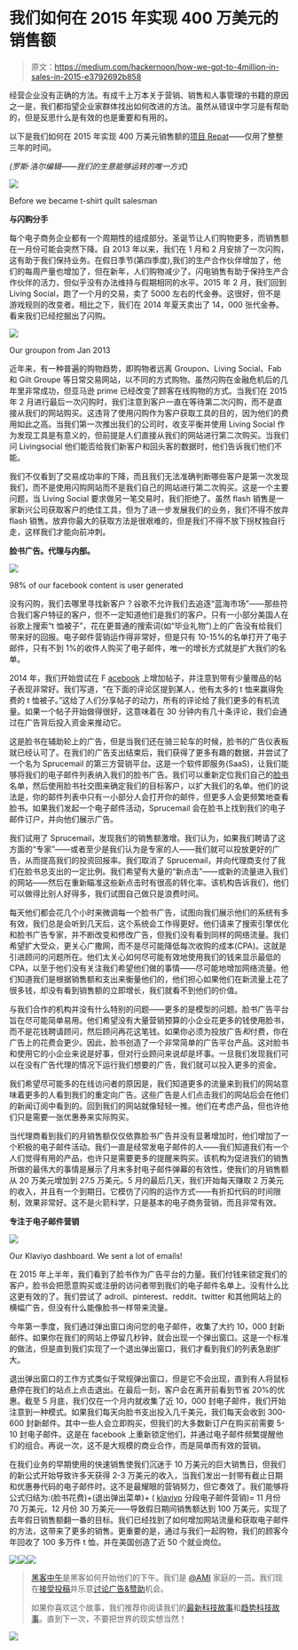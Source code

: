 # 我们如何在 2015 年实现 400 万美元的销售额

> 原文：<https://medium.com/hackernoon/how-we-got-to-4million-in-sales-in-2015-e3792692b858>

经营企业没有正确的方法。有成千上万本关于营销、销售和人事管理的书籍的原因之一是，我们都指望企业家群体找出如何改进的方法。虽然从错误中学习是有帮助的，但是反思什么是有效的也是重要和有用的。

以下是我们如何在 2015 年实现 400 万美元销售额的[项目 Repat](http://projectrepat.com)——仅用了整整三年的时间。

*(罗斯·洛尔编辑——我们的生意能够运转的唯一方式)*

![](img/08df3543c9dc1137b570fa2be604cade.png)

Before we became t-shirt quilt salesman

**与闪购分手**

每个电子商务企业都有一个周期性的组成部分。圣诞节让人们购物更多，而销售额在一月份可能会突然下降。自 2013 年以来，我们在 1 月和 2 月安排了一次闪购，这有助于我们保持业务。在假日季节(第四季度),我们的生产合作伙伴增加了，他们的每周产量也增加了，但在新年，人们购物减少了。闪电销售有助于保持生产合作伙伴的活力，但似乎没有办法维持与假期相同的水平。2015 年 2 月，我们回到 Living Social，跑了一个月的交易，卖了 5000 左右的代金券。这很好，但不是游戏规则的改变者。相比之下，我们在 2014 年夏天卖出了 14，000 张代金券。看来我们已经挖掘出了闪购。

![](img/8be2d127e8957096ac338355b86a388e.png)

Our groupon from Jan 2013

近年来，有一种普遍的购物趋势，即购物者远离 Groupon、Living Social、Fab 和 Gilt Groupe 等日常交易网站，以不同的方式购物。虽然闪购在金融危机后的几年里非常成功，但亚马逊 prime 已经改变了顾客在线购物的方式。当我们在 2015 年 2 月进行最后一次闪购时，我们注意到客户一直在等待第二次闪购，而不是直接从我们的网站购买。这违背了使用闪购作为客户获取工具的目的，因为他们的费用如此之高。当我们第一次推出我们的公司时，收支平衡并使用 Living Social 作为发现工具是有意义的，但前提是人们直接从我们的网站进行第二次购买。当我们问 Livingsocial 他们能否给我们新客户和回头客的数据时，他们告诉我们他们不能。

我们不仅看到了交易成功率的下降，而且我们无法准确判断哪些客户是第一次发现我们，而不是使用闪购网站而不是我们自己的网站进行第二次购买。这是一个主要问题，当 Living Social 要求做另一笔交易时，我们拒绝了。虽然 flash 销售是一家新兴公司获取客户的绝佳工具，但为了进一步发展我们的业务，我们不得不放弃 flash 销售。放弃你最大的获取方法是很艰难的，但是我们不得不放下拐杖独自行走，这样我们才能向前冲刺。

**脸书广告。代理与内部。**

![](img/5361a3fee7275084ee0fbe7ecbfeaa78.png)

98% of our facebook content is user generated

没有闪购，我们去哪里寻找新客户？谷歌不允许我们去追逐“蓝海市场”——那些符合我们客户特征的客户，但不一定知道他们是我们的客户。只有一小部分美国人在谷歌上搜索“t 恤被子”，花在更普通的搜索词(如“毕业礼物”)上的广告没有给我们带来好的回报。电子邮件营销运作得非常好，但是只有 10-15%的名单打开了电子邮件，只有不到 1%的收件人购买了电子邮件，唯一的增长方式就是扩大我们的名单。

2014 年，我们开始尝试在 F [acebook](http://facebook.com/projectrepat) 上增加帖子，并注意到带有少量赠品的帖子表现非常好。我们写道，“在下面的评论区提到某人，他有太多的 t 恤来赢得免费的 t 恤被子。”这给了人们分享帖子的动力，所有的评论给了我们更多的有机流量。如果一个帖子开始做得很好，这意味着在 30 分钟内有几十条评论，我们会通过在广告背后投入资金来推动它。

这是脸书在辅助轮上的广告，但是当我们还在骑三轮车的时候，脸书的广告仪表板就已经认可了。在我们的广告支出结束后，我们获得了更多有趣的数据，并尝试了一个名为 Sprucemail 的第三方营销平台。这是一个软件即服务(SaaS)，让我们能够将我们的电子邮件列表纳入我们的脸书广告。我们可以重新定位我们自己的[脸书](http://facebook.com/projectrepat)名单，然后使用脸书社交图来确定我们的目标客户，以扩大我们的名单。他们的说法是，你的邮件列表中只有一小部分人会打开你的邮件，但更多人会更频繁地查看脸书。如果我们发起一个电子邮件活动，Sprucemail 会在脸书上找到我们的电子邮件订户，并向他们展示广告。

我们试用了 Sprucemail，发现我们的销售额激增。我们认为，如果我们聘请了这方面的“专家”——或者至少是我们认为是专家的人——我们就可以投放更好的广告，从而提高我们的投资回报率。我们取消了 Sprucemail，并向代理商支付了我们在脸书总支出的一定比例。我们希望有大量的“新点击”——或新的流量进入我们的网站——然后在重新瞄准这些新点击时有很高的转化率。该机构告诉我们，他们可以做得比别人好得多，我们试图自己做只是浪费时间。

每天他们都会花几个小时来微调每一个脸书广告，试图向我们展示他们的系统有多有效，我们总是会听到几天后，这个系统会工作得更好。他们请来了搜索引擎优化和脸书广告专家，并不断改变和修改广告，但我们没有看到同样的网络流量。我们希望扩大受众，更关心广撒网，而不是尽可能降低每次收购的成本(CPA)。这就是引进顾问的问题所在。他们太关心如何尽可能有效地使用我们的钱来显示最低的 CPA，以至于他们没有关注我们希望他们做的事情——尽可能地增加网络流量。他们知道我们是根据销售额和支出来衡量他们的，他们担心如果他们在新流量上花了很多钱，却没有看到销售额的立即增长，我们就看不到他们的价值。

与我们合作的机构并没有什么特别的问题——更多的是模型的问题。脸书广告平台旨在尽可能简单易用。他们希望没有大量营销预算的小企业花更多的钱使用脸书，而不是花钱聘请顾问，然后顾问再花这笔钱。如果你必须为投放广告*和*付费，你在广告上的花费会更少。因此，脸书创造了一个非常简单的广告平台产品。这对脸书和使用它的小企业来说是好事，但对行业顾问来说却是坏事。一旦我们发现我们可以在没有广告代理的情况下运行我们想要的广告，我们就可以投入更多的资金。

我们希望尽可能多的在线访问者的原因是，我们知道更多的流量来到我们的网站意味着更多的人看到我们的重定向广告。这些广告是人们点击我们的网站后会在他们的新闻订阅中看到的。回到我们的网站就像轻轻一推。他们在考虑产品，但也许他们只是需要一张优惠券来实际购买。

当代理商看到我们的月销售额仅仅依靠脸书广告并没有显著增加时，他们增加了一个积极的电子邮件活动。我们一直是经常发电子邮件的人——我们知道我们有一个人们觉得有用的产品，也许只是需要更多的提醒来购买。该机构为促进我们的销售所做的最伟大的事情是展示了月末多封电子邮件弹幕的有效性，使我们的月销售额从 20 万美元增加到 27.5 万美元。5 月的最后几天，我们开始每天赚取 2 万美元的收入，并且有一个到期日。它模仿了闪购的运作方式——有折扣代码的时间限制，效果非常好。这不是火箭科学，只是基本的电子商务营销，而且非常有效。

**专注于电子邮件营销**

![](img/e73ee5c7e828d1cab66bf958119a4835.png)

Our Klaviyo dashboard. We sent a lot of emails!

在 2015 年上半年，我们看到了脸书作为广告平台的力量。我们付钱来锁定我们的客户，脸书会把愿意购买或注册的访问者带到我们的电子邮件名单上。没有什么比这更有效的了。我们尝试了 adroll、pinterest、reddit、twitter 和其他网站上的横幅广告，但没有什么能像脸书一样带来流量。

今年第一季度，我们通过弹出窗口询问您的电子邮件，收集了大约 10，000 封新邮件。如果你在我们的网站上停留几秒钟，就会出现一个弹出窗口。这是一个标准的做法，但是直到我们实现了一个退出弹出窗口，我们才看到我们的列表急剧扩大。

退出弹出窗口的工作方式类似于常规弹出窗口，但是它不会出现，直到有人将鼠标悬停在我们的站点上点击退出。在最后一刻，客户会在离开前看到节省 20%的优惠。截至 5 月底，我们仅在一个月内就收集了近 10，000 封电子邮件，我们开始注意到一种模式。如果我们每天向脸书支出投入几千美元，我们每天会收到 300-600 封新邮件。其中一些人会立即购买，但我们的大多数新订户在购买前需要 5-10 封电子邮件。这是在 facebook 上重新锁定他们，并通过电子邮件频繁提醒他们的组合。再说一次，这不是大规模的商业合作，而是简单而有效的营销。

在我们业务的早期使用的快速销售使我们沉迷于 10 万美元的巨大销售日，但我们的新公式开始导致许多天获得 2-3 万美元的收入，当我们发出一封带有截止日期和优惠券代码的电子邮件时。这不是最耀眼的营销努力，但它奏效了。我们能够将公式归结为:(脸书花费)+(退出弹出菜单)+ ( [klaviyo](http://klaviyo.com) 分段电子邮件营销)= 11 月份 70 万美元，12 月份 30 万美元——导致假日期间销售额达到 100 万美元，实现了去年假日销售额翻一番的目标。我们已经找到了如何增加网站流量和获取电子邮件的方法，这带来了更多的销售。更重要的是，通过与我们一起购物，我们的顾客今年回收了 100 多万件 t 恤，并在美国创造了近 50 个就业岗位。

[![](img/50ef4044ecd4e250b5d50f368b775d38.png)](http://bit.ly/HackernoonFB)[![](img/979d9a46439d5aebbdcdca574e21dc81.png)](https://goo.gl/k7XYbx)[![](img/2930ba6bd2c12218fdbbf7e02c8746ff.png)](https://goo.gl/4ofytp)

> [黑客中午](http://bit.ly/Hackernoon)是黑客如何开始他们的下午。我们是 [@AMI](http://bit.ly/atAMIatAMI) 家庭的一员。我们现在[接受投稿](http://bit.ly/hackernoonsubmission)并乐意[讨论广告&赞助](mailto:partners@amipublications.com)机会。
> 
> 如果你喜欢这个故事，我们推荐你阅读我们的[最新科技故事](http://bit.ly/hackernoonlatestt)和[趋势科技故事](https://hackernoon.com/trending)。直到下一次，不要把世界的现实想当然！

[![](img/be0ca55ba73a573dce11effb2ee80d56.png)](https://goo.gl/Ahtev1)